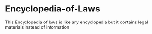 # Encyclopedia-of-Laws
This Encyclopedia of laws is like any encyclopedia but it contains legal materials instead of information 
